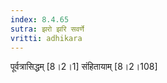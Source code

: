 ```yaml
---
index: 8.4.65
sutra: झरो झरि सवर्णे
vritti: adhikara
---
```


 पूर्वत्रासिद्धम् [8।2।1]  संहितायाम् [8।2।108] 